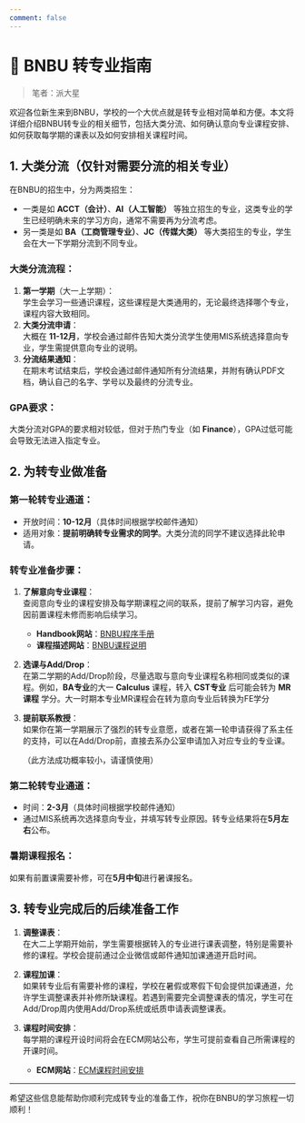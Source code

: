 ```yaml
---
comment: false
---
```


# 💼 BNBU 转专业指南

> 笔者：派大星

欢迎各位新生来到BNBU，学校的一个大优点就是转专业相对简单和方便。本文将详细介绍BNBU转专业的相关细节，包括大类分流、如何确认意向专业课程安排、如何获取每学期的课表以及如何安排相关课程时间。

## 1. 大类分流（仅针对需要分流的相关专业）

在BNBU的招生中，分为两类招生：  
- 一类是如 **ACCT（会计）**、**AI（人工智能）** 等独立招生的专业，这类专业的学生已经明确未来的学习方向，通常不需要再为分流考虑。
- 另一类是如 **BA（工商管理专业）**、**JC（传媒大类）** 等大类招生的专业，学生会在大一下学期分流到不同专业。

### 大类分流流程：
1. **第一学期**（大一上学期）：  
   学生会学习一些通识课程，这些课程是大类通用的，无论最终选择哪个专业，课程内容大致相同。
2. **大类分流申请**：  
   大概在 **11-12月**，学校会通过邮件告知大类分流学生使用MIS系统选择意向专业，学生需提供意向专业的说明。
3. **分流结果通知**：  
   在期末考试结束后，学校会通过邮件通知所有分流结果，并附有确认PDF文档，确认自己的名字、学号以及最终的分流专业。

### GPA要求：
大类分流对GPA的要求相对较低，但对于热门专业（如 **Finance**），GPA过低可能会导致无法进入指定专业。

## 2. 为转专业做准备

### 第一轮转专业通道：
- 开放时间：**10-12月**（具体时间根据学校邮件通知）
- 适用对象：**提前明确转专业需求的同学**。大类分流的同学不建议选择此轮申请。

### 转专业准备步骤：
1. **了解意向专业课程**：  
   查阅意向专业的课程安排及每学期课程之间的联系，提前了解学习内容，避免因前置课程未修而影响后续学习。

   - **Handbook网站**：[BNBU程序手册](https://ar.uic.edu.cn/current_students/student_handbook/programme_handbook.htm)
   - **课程描述网站**：[BNBU课程说明](https://ar.uic.edu.cn/current_students/student_handbook/course_Deescription.htm)

2. **选课与Add/Drop**：  
   在第二学期的Add/Drop阶段，尽量选取与意向专业课程名称相同或类似的课程。例如，**BA专业**的大一 **Calculus** 课程，转入 **CST专业** 后可能会转为 **MR课程** 学分。大一时期本专业MR课程会在转为意向专业后转换为FE学分

3. **提前联系教授**：  
   如果你在第一学期展示了强烈的转专业意愿，或者在第一轮申请获得了系主任的支持，可以在Add/Drop前，直接去系办公室申请加入对应专业的专业课。

   （此方法成功概率较小，请谨慎使用）

### 第二轮转专业通道：
- 时间：**2-3月**（具体时间根据学校邮件通知）
- 通过MIS系统再次选择意向专业，并填写转专业原因。转专业结果将在**5月左右**公布。

### 暑期课程报名：
如果有前置课需要补修，可在**5月中旬**进行暑课报名。

## 3. 转专业完成后的后续准备工作

1. **调整课表**：  
   在大二上学期开始前，学生需要根据转入的专业进行课表调整，特别是需要补修的课程。学校会提前通过企业微信或邮件通知加课通道开启时间。

2. **课程加课**：  
   如果转专业后有需要补修的课程，学校在暑假或寒假下旬会提供加课通道，允许学生调整课表并补修所缺课程。若遇到需要完全调整课表的情况，学生可在Add/Drop周内使用Add/Drop系统或纸质申请表调整课表。

3. **课程时间安排**：  
   每学期的课程开设时间将会在ECM网站公布，学生可提前查看自己所需课程的开课时间。
   - **ECM网站**：[ECM课程时间安排](https://ecm.uic.edu.hk/)

---

希望这些信息能帮助你顺利完成转专业的准备工作，祝你在BNBU的学习旅程一切顺利！